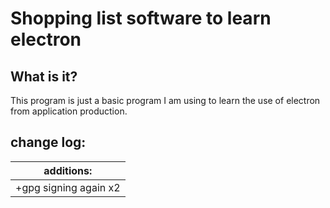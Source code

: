# Shopping list software to learn electron


## What is it?
This program is just a basic program I am using to learn the use of electron from application production.


## change log: 
|additions:|
|-------------------|
| +gpg signing again x2 |

